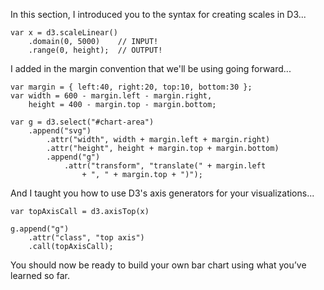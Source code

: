 In this section, I introduced you to the syntax for creating scales in D3...

    var x = d3.scaleLinear()
        .domain(0, 5000)    // INPUT!
        .range(0, height);  // OUTPUT!

I added in the margin convention that we'll be using going forward...

    var margin = { left:40, right:20, top:10, bottom:30 };
    var width = 600 - margin.left - margin.right,
        height = 400 - margin.top - margin.bottom;
        
    var g = d3.select("#chart-area")
        .append("svg")
            .attr("width", width + margin.left + margin.right)
            .attr("height", height + margin.top + margin.bottom)
            .append("g")
                .attr("transform", "translate(" + margin.left 
                    + ", " + margin.top + ")");

And I taught you how to use D3's axis generators for your visualizations...

    var topAxisCall = d3.axisTop(x)
     
    g.append("g")
        .attr("class", "top axis")
        .call(topAxisCall);

You should now be ready to build your own bar chart using what you’ve learned so far. 
